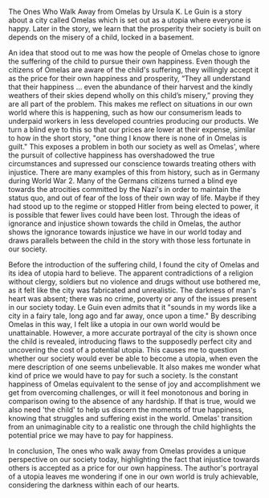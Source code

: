  The Ones Who Walk Away from Omelas by Ursula K. Le Guin is a story about a city called Omelas which is set out as a utopia where everyone is happy. Later in the story, we learn that the prosperity their society is built on depends on the misery of a child, locked in a basement. 

An idea that stood out to me was how the people of Omelas chose to ignore the suffering of the child to pursue their own happiness. Even though the citizens of Omelas are aware of the child's suffering, they willingly accept it as the price for their own happiness and prosperity, “They all understand that their happiness … even the abundance of their harvest and the kindly weathers of their skies depend wholly on this child’s misery,” proving they are all part of the problem. This makes me reflect on situations in our own world where this is happening, such as how our consumerism leads to underpaid workers in less developed countries producing our products. We turn a blind eye to this so that our prices are lower at their expense, similar to how in the short story, "one thing I know there is none of in Omelas is guilt." This exposes a problem in both our society as well as Omelas', where the pursuit of collective happiness has overshadowed the true circumstances and supressed our conscience towards treating others with injustice. There are many examples of this from history, such as in Germany during World War 2. Many of the Germans citizens turned a blind eye towards the atrocities committed by the Nazi's in order to maintain the status quo, and out of fear of the loss of their own way of life. Maybe if they had stood up to the regime or stopped Hitler from being elected to power, it is possible that fewer lives could have been lost. Through the ideas of ignorance and injustice shown towards the child in Omelas, the author shows the ignorance towards injustice we have in our world today and draws parallels between the child in the story with those less fortunate in our society.  

Before the introduction of the suffering child, I found the city of Omelas and its idea of utopia hard to believe. The apparent contradictions of a religion without clergy, soldiers but no violence and drugs without use bothered me, as it felt like the city was fabricated and unrealistic. The darkness of man's heart was absent; there was no crime, poverty or any of the issues present in our society today. Le Guin even admits that it "sounds in my words like a city in a fairy tale, long ago and far away, once upon a time." By describing Omelas in this way, I felt like a utopia in our own world would be unattainable. However, a more accurate portrayal of the city is shown once the child is revealed, introducing flaws to the supposedly perfect city and uncovering the cost of a potential utopia. This causes me to question whether our society would ever be able to become a utopia, when even the mere description of one seems unbelievable. It also makes me wonder what kind of price we would have to pay for such a society. Is the constant happiness of Omelas equivalent to the sense of joy and accomplishment we get from overcoming challenges, or will it feel monotonous and boring in comparison owing to the absence of any hardship. If that is true, would we also need 'the child' to help us discern the moments of true happiness, knowing that struggles and suffering exist in the world. Omelas' transition from an unimaginable city to a realistic one through the child highlights the potential price we may have to pay for happiness.

In conclusion, The ones who walk away from Omelas provides a unique perspective on our society today, highlighting the fact that injustice towards others is accepted as a price for our own happiness. The author's portrayal of a utopia leaves me wondering if one in our own world is truly achievable, considering the darkness within each of our hearts.


